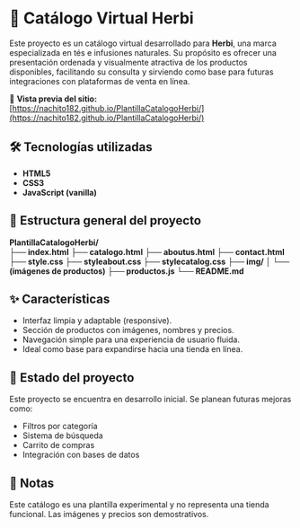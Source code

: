 # 🌿 Catálogo Virtual Herbi

Este proyecto es un catálogo virtual desarrollado para **Herbi**, una marca especializada en tés e infusiones naturales. Su propósito es ofrecer una presentación ordenada y visualmente atractiva de los productos disponibles, facilitando su consulta y sirviendo como base para futuras integraciones con plataformas de venta en línea.

🔗 **Vista previa del sitio:**  
[https://nachito182.github.io/PlantillaCatalogoHerbi/](https://nachito182.github.io/PlantillaCatalogoHerbi/)

## 🛠️ Tecnologías utilizadas

- **HTML5**  
- **CSS3**  
- **JavaScript (vanilla)**

## 📂 Estructura general del proyecto

**PlantillaCatalogoHerbi/**<br>
**├── index.html**
**├── catalogo.html**
**├── aboutus.html**
**├── contact.html**
**├── style.css**
**├── styleabout.css**
**├── stylecatalog.css**
**├── img/**
**│ └── (imágenes de productos)**
**├── productos.js**
**└── README.md**

## ✨ Características

- Interfaz limpia y adaptable (responsive).
- Sección de productos con imágenes, nombres y precios.
- Navegación simple para una experiencia de usuario fluida.
- Ideal como base para expandirse hacia una tienda en línea.

## 🚧 Estado del proyecto

Este proyecto se encuentra en desarrollo inicial. Se planean futuras mejoras como:

- Filtros por categoría
- Sistema de búsqueda
- Carrito de compras
- Integración con bases de datos

## 📌 Notas

Este catálogo es una plantilla experimental y no representa una tienda funcional. Las imágenes y precios son demostrativos.

